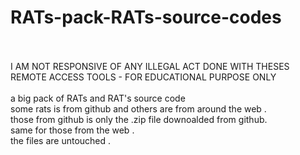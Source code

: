 # RATs-pack-RATs-source-codes <br>
<br>
<br>
I AM NOT RESPONSIVE OF ANY ILLEGAL ACT DONE WITH THESES REMOTE ACCESS TOOLS - FOR EDUCATIONAL PURPOSE ONLY <br>
<br>
a big pack of RATs and RAT's source code <br>
some rats is from github and others are from around the web . <br>
those from github is only the .zip file downoalded from github. <br>
same for those from the web . <br>
the files are untouched . <br>


